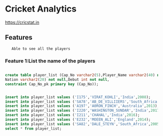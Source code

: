 # Cricket Analytics


https://cricstat.in

## Features
       Able to see all the players
       
### Feature 1:List the name of the players

```sql

create table player_list (Cap_No varchar2(5),Player_Name varchar2(40) not null,
Nation varchar2(20) not null,Debut int not null,
constraint Cap_No_pk primary key (Cap_No));
```

```sql

insert into player_list values ('I175','VIRAT_KOHLI','India',2008);
insert into player_list values ('SA78','AB_DE_VILLIIERS','South_Africa',2005);
insert into player_list values ('A197','A0RON_FINCH','Australia',2013);
insert into player_list values ('I220','WASHINGTON_SUNDAR','India',2017);
insert into player_list values ('I211','CHAHAL','India',2016);
insert into player_list values ('E232','MOEEN_ALI','England',2014);
insert into player_list values ('SA82','DALE_STEYN','South_Africa',2005);
select * from player_list;
```
